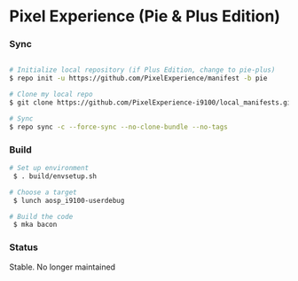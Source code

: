 # Pixel Experience (Pie & Plus Edition) #

### Sync ###

```bash

# Initialize local repository (if Plus Edition, change to pie-plus)
$ repo init -u https://github.com/PixelExperience/manifest -b pie

# Clone my local repo
$ git clone https://github.com/PixelExperience-i9100/local_manifests.git -b pie .repo/local_manifests

# Sync
$ repo sync -c --force-sync --no-clone-bundle --no-tags
```

### Build ###

```bash
# Set up environment
 $ . build/envsetup.sh

# Choose a target
 $ lunch aosp_i9100-userdebug

# Build the code
 $ mka bacon
 ```

### Status ###
Stable. No longer maintained
